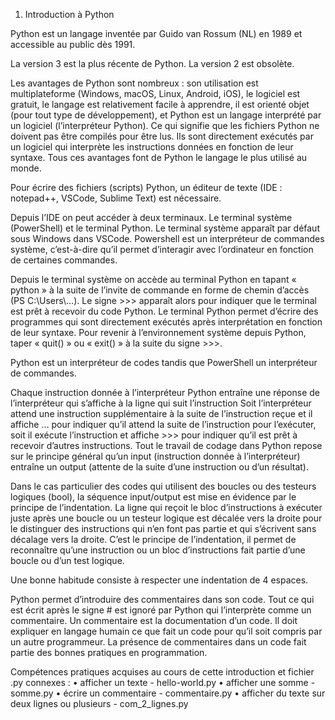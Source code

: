 1) Introduction à Python

Python est un langage inventée par Guido van Rossum (NL) en 1989 et accessible au public dès 1991. 

La version 3 est la plus récente de Python. La version 2 est obsolète.

Les avantages de Python sont nombreux : son utilisation est multiplateforme (Windows, macOS, Linux, Android, iOS), le logiciel est gratuit, le langage est relativement facile à apprendre, il est orienté objet (pour tout type de développement), et Python est un langage interprété par un logiciel (l’interpréteur Python). Ce qui signifie que les fichiers Python ne doivent pas être compilés pour être lus. Ils sont directement exécutés par un logiciel qui interprète les instructions données en fonction de leur syntaxe. Tous ces avantages font de Python le langage le plus utilisé au monde.

Pour écrire des fichiers (scripts) Python, un éditeur de texte (IDE : notepad++, VSCode, Sublime Text) est nécessaire.

Depuis l’IDE on peut accéder à deux terminaux. Le terminal système (PowerShell) et le terminal Python. Le terminal système apparaît par défaut sous Windows dans VSCode. Powershell est un interpréteur de commandes système, c’est-à-dire qu’il permet d’interagir avec l’ordinateur en fonction de certaines commandes.
 
Depuis le terminal système on accède au terminal Python en tapant « python » à la suite de l’invite de commande en forme de chemin d’accès (PS C:\Users\…). Le signe >>> apparaît alors pour indiquer que le terminal est prêt à recevoir du code Python. Le terminal Python permet d’écrire des programmes qui sont directement exécutés après interprétation en fonction de leur syntaxe. Pour revenir à l’environnement système depuis Python, taper « quit() » ou « exit() » à la suite du signe >>>.

Python est un interpréteur de codes tandis que PowerShell un interpréteur de commandes.

Chaque instruction donnée à l’interpréteur Python entraîne une réponse de l’interpréteur qui s’affiche à la ligne qui suit l’instruction Soit l’interpréteur attend une instruction supplémentaire à  la suite de l’instruction reçue et il affiche … pour indiquer qu’il attend la suite de l’instruction pour l’exécuter, soit il exécute l’instruction et affiche >>> pour indiquer qu’il est prêt à recevoir d’autres instructions. Tout le travail de codage dans Python repose sur le principe général qu’un input (instruction donnée à l’interpréteur) entraîne un output (attente de la suite d’une instruction ou d’un résultat).

Dans le cas particulier des codes qui utilisent des boucles ou des testeurs logiques (bool), la séquence input/output est mise en évidence par le principe de l’indentation. La ligne qui reçoit le bloc d’instructions à exécuter juste après une boucle ou un testeur logique est décalée vers la droite pour le distinguer des instructions qui n’en font pas partie et qui s’écrivent sans décalage vers la droite. C’est le principe de l’indentation, il permet de reconnaître qu’une instruction ou un bloc d’instructions fait partie d’une boucle ou d’un test logique.

Une bonne habitude consiste à respecter une indentation de 4 espaces.

Python permet d’introduire des commentaires dans son code. Tout ce qui est écrit après le signe # est ignoré par Python qui l’interprète comme un commentaire. Un commentaire est la documentation d’un code. Il doit expliquer en langage humain ce que fait un code pour qu’il soit compris par un autre programmeur. La présence de commentaires dans un code fait partie des bonnes pratiques en programmation.

Compétences pratiques acquises au cours de cette introduction et fichier .py connexes :
    • afficher un texte					                - hello-world.py
    • afficher une somme	 			                - somme.py
    • écrire un commentaire				                - commentaire.py
    • afficher du texte sur deux lignes ou plusieurs	- com_2_lignes.py